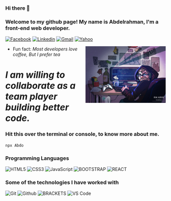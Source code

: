 ### Hi there 👋 
### Welcome to my github page! My name is Abdelrahman, I'm a front-end web developer. 

[![Facebook](https://img.shields.io/badge/-FaceBook-blue?style=flat&logo=Facebook&logoColor=white)](https://www.facebook.com/AbdoAshraf1252000)
[![Linkedin](https://img.shields.io/badge/-LinkedIn-blue?style=flat&logo=Linkedin&logoColor=white)](https://www.linkedin.com/in/abdelrahman-ashraf-883992216/)
[![Gmail](https://img.shields.io/badge/-Gmail-c14438?style=flat&logo=Gmail&logoColor=white)](mailto:abdo91158@gmail.com)
[![Yahoo](https://img.shields.io/badge/-Yahoo-5b0fbc?style=flat&logo=Yahoo&logoColor=white)](mailto:abdo.ashraf6458@yahoo.com)



<img align="right" alt="img" src="https://github.com/FernandoRoldan93/FernandoRoldan93/blob/master/cover_image.jpg" width="50%" height="auto" />


- Fun fact: *Most developers love coffee, But I prefer tea* 

# *I am willing to collaborate as a team player building better code.*

### Hit this over the terminal or console, to know more about me.
```
npx Abdo
```

### Programming Languages </br>
![HTML5](https://img.shields.io/badge/-HTML5-000000?style=for-the-badge&logo=HTML5)
![CSS3](https://img.shields.io/badge/-CSS3-000000?style=for-the-badge&logo=CSS3)
![JavaScript](https://img.shields.io/badge/-JavaScript-000000?style=for-the-badge&logo=javascript)
![BOOTSTRAP](https://img.shields.io/badge/-Bootstrap-000000?style=for-the-badge&logo=BootStrap)
![REACT](https://img.shields.io/badge/-React-000000?style=for-the-badge&logo=React)


### Some of the technologies I have worked with</br>
![Git](http://img.shields.io/badge/-Git-000000?style=for-the-badge&logo=Git)
![Github](http://img.shields.io/badge/-Github-000000?style=for-the-badge&logo=Github&logoColor=green)
![BRACKETS](https://www.bing.com/images/search?view=detailV2&ccid=oGE9PB6O&id=34EF3683636EE057283F4744B640EA0ADD3A649B&thid=OIP.oGE9PB6O5REJ8DZx6tPR5QAAAA&mediaurl=https%3a%2f%2fseeklogo.com%2fimages%2fB%2fbrackets-logo-56F0E499BE-seeklogo.com.png&cdnurl=https%3a%2f%2fth.bing.com%2fth%2fid%2fR.a0613d3c1e8ee51109f03671ead3d1e5%3frik%3dm2Q63QrqQLZERw%26pid%3dImgRaw%26r%3d0&exph=300&expw=300&q=brackets+logo&simid=608020404545206481&FORM=IRPRST&ck=6DF56DE1B810DD9E16F9EA46F996BB65&selectedIndex=0&itb=0&idpp=overlayview&ajaxhist=0&ajaxserp=0)
![VS Code](http://img.shields.io/badge/-VS%20Code-000000?style=for-the-badge&logo=Visual-studio-code&logoColor=blue)
</br></br></br></br>

